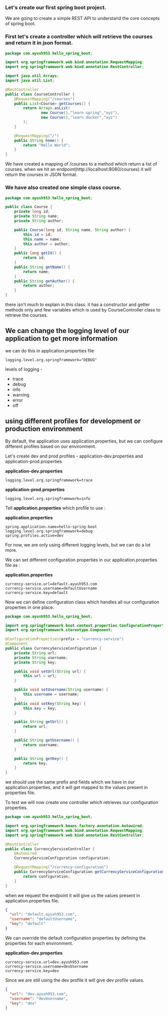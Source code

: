 ### Let's create our first spring boot project.
We are going to create a simple REST API to understand the core concepts of spring boot.

### First let's create a controller which will retrieve the courses and return it in json format.
```java
package com.ayush953.hello_spring_boot;

import org.springframework.web.bind.annotation.RequestMapping;
import org.springframework.web.bind.annotation.RestController;

import java.util.Arrays;
import java.util.List;

@RestController
public class CourseController {
    @RequestMapping("/courses")
    public List<Course> getCourses() {
        return Arrays.asList(
                new Course(1,"learn spring","xyz"),
                new Course(2,"learn docker","xyz")
        );
    }

    @RequestMapping("/")
    public String home() {
        return "Hello World";
    }
}
```
We have created a mapping of /courses to a method which return a list of courses.
when we hit an endpoint(http://localhost:8080/courses) it will return the courses in JSON format.

### We have also created one simple class course.
```java
package com.ayush953.hello_spring_boot;

public class Course {
    private long id;
    private String name;
    private String author;

    public Course(long id, String name, String author) {
        this.id = id;
        this.name = name;
        this.author = author;
    }
    public long getId() {
        return id;
    }
    public String getName() {
        return name;
    }
    public String getAuthor() {
        return author;
    }
}
```
there isn't much to explain in this class. it has a constructor and getter methods only and few variables which is used by CourseController class to retrieve the courses.

## We can change the logging level of our application to get more information 
we can do this in application.properties file
```properties
logging.level.org.springframework="DEBUG"
```
levels of logging - 
* trace
* debug
* info
* warning
* error
* off

## using different profiles for development or production environment
By default, the application uses application.properties, but we can configure different profiles based on our environment.

Let's create dev and prod profiles - application-dev.properties and application-prod.properties

**application-dev.properties**
```properties
logging.level.org.springframework=trace
```
**application-prod.properties**
```properties
logging.level.org.springframework=info
```

Tell **application.properties** which profile to use :

**application.properties**
```properties
spring.application.name=hello-spring-boot
logging.level.org.springframework=debug
spring.profiles.active=dev
```
For now, we are only using different logging levels, but we can do a lot more.

We can set different configuration properties in our application.properties file as :

**application.properties**
```properties
currency-service.url=default.ayush953.com
currency-service.username=defaultUsername
currency-service.key=default
```
Now we can define configuration class which handles all our configuration properties in one place.
```java
package com.ayush953.hello_spring_boot;

import org.springframework.boot.context.properties.ConfigurationProperties;
import org.springframework.stereotype.Component;

@ConfigurationProperties(prefix = "currency-service")
@Component
public class CurrencyServiceConfiguration {
    private String url;
    private String username;
    private String key;

    public void setUrl(String url) {
        this.url = url;
    }

    public void setUsername(String username) {
        this.username = username;
    }
    public void setKey(String key) {
        this.key = key;
    }

    public String getUrl() {
        return url;
    }

    public String getUsername() {
        return username;
    }

    public String getKey() {
        return key;
    }
}
```
we should use the same prefix and fields which we have in our application.properties, and it will get mapped to the values present in properties file.

To test we will now create one controller which retrieves our configuration properties.
```java
package com.ayush953.hello_spring_boot;

import org.springframework.beans.factory.annotation.Autowired;
import org.springframework.web.bind.annotation.RequestMapping;
import org.springframework.web.bind.annotation.RestController;

@RestController
public class CurrencyServiceController {
    @Autowired
    CurrencyServiceConfiguration configuration;

    @RequestMapping("/currency-configuration")
    public CurrencyServiceConfiguration getCurrencyServiceConfiguration() {
        return configuration;
    }
}
```
when we request the endpoint it will give us the values present in application.properties file.
```json
{
  "url": "default.ayush953.com",
  "username": "defaultUsername",
  "key": "default"
}
```
We can override the default configuration properties by defining the properties for each environment.

**application-dev.properties**
```properties
currency-service.url=dev.ayush953.com
currency-service.username=devUsername
currency-service.key=dev
```
Since we are still using the dev profile it will give dev profile values.
```json
{
  "url": "dev.ayush953.com",
  "username": "devUsername",
  "key": "dev"
}
```
